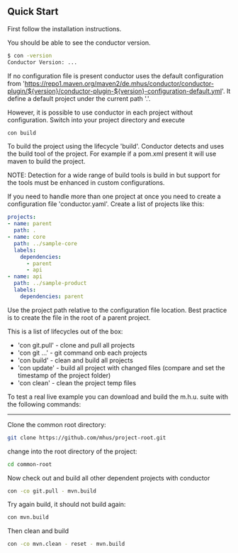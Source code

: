 ## Quick Start

First follow the installation instructions.

You should be able to see the conductor version.

```bash
$ con -version
Conductor Version: ...
```

If no configuration file is present conductor uses the 
default configuration from
'https://repo1.maven.org/maven2/de.mhus/conductor/conductor-plugin/${version}/conductor-plugin-${version}-configuration-default.yml'.
It define a default project under the current path '.'.

However, it is possible to use conductor in each 
project without configuration. Switch into your 
project directory and execute

```bash
con build
```

To build the project using the lifecycle 'build'. 
Conductor detects and uses the build tool of the 
project. For example if a pom.xml present it will use 
maven to build the project.

NOTE: Detection for a wide range of build tools is 
build in but support for the tools must be enhanced 
in custom configurations.

If you need to handle more than one project at once 
you need to create a configuration file 
'conductor.yaml'. Create a list of projects like this:

```yaml
projects:
- name: parent
  path: .
- name: core
  path: ../sample-core
  labels:
    dependencies:
      - parent
      - api
- name: api
  path: ../sample-product
  labels:
    dependencies: parent
```

Use the project path relative to the configuration 
file location. Best practice is to create the file 
in the root of a parent project.

This is a list of lifecycles out of the box:

* 'con git.pull' - clone and pull all projects
* 'con git ...' - git command onb each projects
* 'con build' - clean and build all projects
* 'con update' - build all project with changed files (compare and set the timestamp of the project folder)
* 'con clean' - clean the project temp files

To test a real live example you can download and build the m.h.u. suite with the following commands:

----

Clone the common root directory:

```bash
git clone https://github.com/mhus/project-root.git
```

change into the root directory of the project:

```bash
cd common-root
```

Now check out and build all other dependent projects with conductor

```bash
con -co git.pull - mvn.build
```

Try again build, it should not build again:

```bash
con mvn.build
```

Then clean and build

```bash
con -co mvn.clean - reset - mvn.build
```
